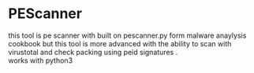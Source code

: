 # PEScanner
this tool is pe scanner with built on pescanner.py form malware anaylysis cookbook but this tool is more advanced with the ability to scan with virustotal and check packing using peid signatures . </br>works with python3
</br>

